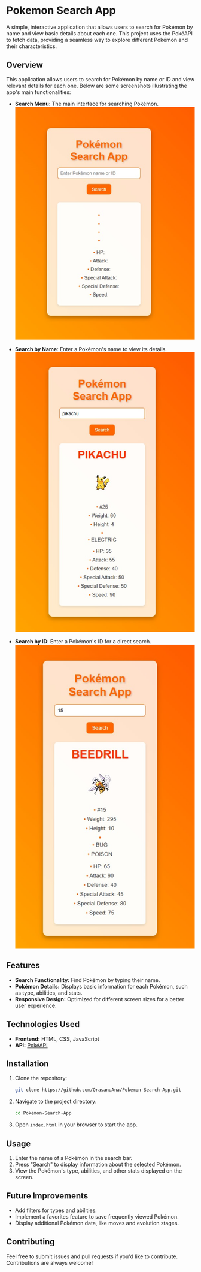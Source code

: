 # Pokemon Search App

A simple, interactive application that allows users to search for Pokémon by name and view basic details about each one. This project uses the PokéAPI to fetch data, providing a seamless way to explore different Pokémon and their characteristics.

## Overview

This application allows users to search for Pokémon by name or ID and view relevant details for each one. Below are some screenshots illustrating the app's main functionalities:

- **Search Menu**: The main interface for searching Pokémon.  
  ![Search Menu](https://github.com/OrasanuAna/Pokemon-Search-App/blob/master/pokemon-app-images/Search.jpg)

- **Search by Name**: Enter a Pokémon's name to view its details.  
  ![Search by Name](https://github.com/OrasanuAna/Pokemon-Search-App/blob/master/pokemon-app-images/Search%20Name.jpg)

- **Search by ID**: Enter a Pokémon's ID for a direct search.  
  ![Search by ID](https://github.com/OrasanuAna/Pokemon-Search-App/blob/master/pokemon-app-images/Search%20ID.jpg)

## Features

- **Search Functionality:** Find Pokémon by typing their name.
- **Pokémon Details:** Displays basic information for each Pokémon, such as type, abilities, and stats.
- **Responsive Design:** Optimized for different screen sizes for a better user experience.

## Technologies Used

- **Frontend:** HTML, CSS, JavaScript
- **API:** [PokéAPI](https://pokeapi.co/)

## Installation

1. Clone the repository:
   ```bash
   git clone https://github.com/OrasanuAna/Pokemon-Search-App.git
   ```
2. Navigate to the project directory:
   ```bash
   cd Pokemon-Search-App
   ```
3. Open `index.html` in your browser to start the app.

## Usage

1. Enter the name of a Pokémon in the search bar.
2. Press "Search" to display information about the selected Pokémon.
3. View the Pokémon's type, abilities, and other stats displayed on the screen.

## Future Improvements

- Add filters for types and abilities.
- Implement a favorites feature to save frequently viewed Pokémon.
- Display additional Pokémon data, like moves and evolution stages.

## Contributing

Feel free to submit issues and pull requests if you'd like to contribute. Contributions are always welcome!
